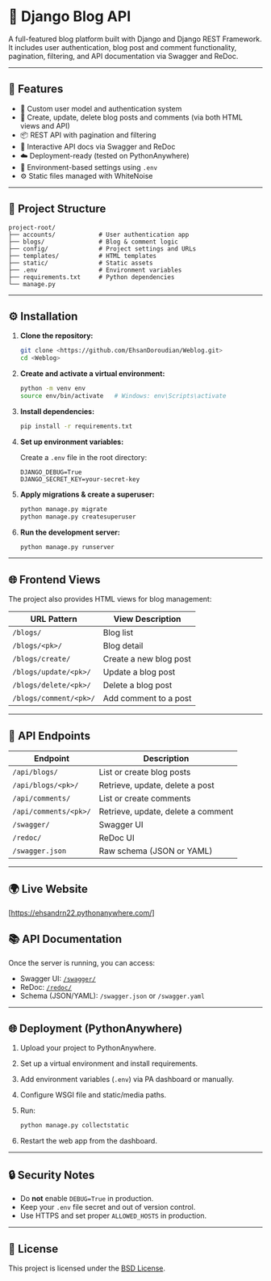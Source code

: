 # 📝 Django Blog API

A full-featured blog platform built with Django and Django REST Framework. It includes user authentication, blog post and comment functionality, pagination, filtering, and API documentation via Swagger and ReDoc.

---

## 🚀 Features

- 🔐 Custom user model and authentication system
- 📝 Create, update, delete blog posts and comments (via both HTML views and API)
- 📦 REST API with pagination and filtering
- 🧾 Interactive API docs via Swagger and ReDoc
- ☁️ Deployment-ready (tested on PythonAnywhere)
- 📂 Environment-based settings using `.env`
- ⚙️ Static files managed with WhiteNoise

---

## 📁 Project Structure

```
project-root/
├── accounts/            # User authentication app
├── blogs/               # Blog & comment logic
├── config/              # Project settings and URLs
├── templates/           # HTML templates
├── static/              # Static assets
├── .env                 # Environment variables
├── requirements.txt     # Python dependencies
└── manage.py
```

---

## ⚙️ Installation

1. **Clone the repository:**

   ```bash
   git clone <https://github.com/EhsanDoroudian/Weblog.git>
   cd <Weblog>
   ```

2. **Create and activate a virtual environment:**

   ```bash
   python -m venv env
   source env/bin/activate   # Windows: env\Scripts\activate
   ```

3. **Install dependencies:**

   ```bash
   pip install -r requirements.txt
   ```

4. **Set up environment variables:**

   Create a `.env` file in the root directory:

   ```env
   DJANGO_DEBUG=True
   DJANGO_SECRET_KEY=your-secret-key
   ```

5. **Apply migrations & create a superuser:**

   ```bash
   python manage.py migrate
   python manage.py createsuperuser
   ```

6. **Run the development server:**

   ```bash
   python manage.py runserver
   ```

---

## 🌐 Frontend Views

The project also provides HTML views for blog management:

| URL Pattern                | View Description        |
|---------------------------|-------------------------|
| `/blogs/`                 | Blog list               |
| `/blogs/<pk>/`            | Blog detail             |
| `/blogs/create/`          | Create a new blog post  |
| `/blogs/update/<pk>/`     | Update a blog post      |
| `/blogs/delete/<pk>/`     | Delete a blog post      |
| `/blogs/comment/<pk>/`    | Add comment to a post   |

---

## 🔌 API Endpoints

| Endpoint                  | Description                        |
|---------------------------|------------------------------------|
| `/api/blogs/`             | List or create blog posts          |
| `/api/blogs/<pk>/`        | Retrieve, update, delete a post    |
| `/api/comments/`          | List or create comments            |
| `/api/comments/<pk>/`     | Retrieve, update, delete a comment |
| `/swagger/`               | Swagger UI                         |
| `/redoc/`                 | ReDoc UI                           |
| `/swagger.json`           | Raw schema (JSON or YAML)          |

---

## 🌍 Live Website

[https://ehsandrn22.pythonanywhere.com/]

## 📚 API Documentation

Once the server is running, you can access:

- Swagger UI: [`/swagger/`](http://localhost:8000/swagger/)
- ReDoc: [`/redoc/`](http://localhost:8000/redoc/)
- Schema (JSON/YAML): `/swagger.json` or `/swagger.yaml`

---

## 🌐 Deployment (PythonAnywhere)

1. Upload your project to PythonAnywhere.
2. Set up a virtual environment and install requirements.
3. Add environment variables (`.env`) via PA dashboard or manually.
4. Configure WSGI file and static/media paths.
5. Run:

   ```bash
   python manage.py collectstatic
   ```

6. Restart the web app from the dashboard.

---

## 🔒 Security Notes

- Do **not** enable `DEBUG=True` in production.
- Keep your `.env` file secret and out of version control.
- Use HTTPS and set proper `ALLOWED_HOSTS` in production.

---

## 📄 License

This project is licensed under the [BSD License](https://opensource.org/licenses/BSD-3-Clause).